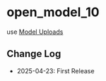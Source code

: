 # open_model_10

use [Model Uploads](https://docs.numer.ai/numerai-tournament/submissions/model-uploads)

## Change Log

- 2025-04-23: First Release
